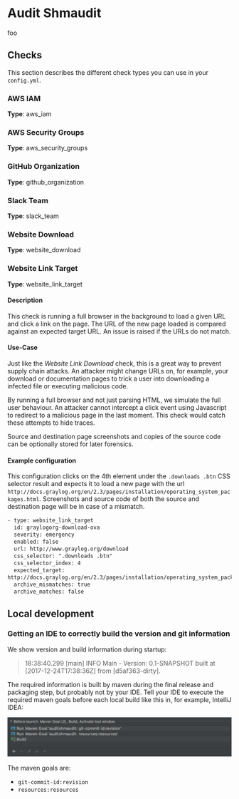 # Audit Shmaudit

foo

## Checks

This section describes the different check types you can use in your `config.yml`.

### AWS IAM
**Type**: aws_iam

### AWS Security Groups
**Type**: aws_security_groups

### GitHub Organization
**Type**: github_organization

### Slack Team
**Type**: slack_team

### Website Download
**Type**: website_download

### Website Link Target
**Type**: website_link_target

#### Description
This check is running a full browser in the background to load a given URL and click a link on the page. The URL of the new page loaded is compared against an expected target URL. An issue is raised if the URLs do not match.

#### Use-Case
Just like the *Website Link Download* check, this is a great way to prevent supply chain attacks. An attacker might change URLs on, for example, your download or documentation pages to trick a user into downloading a infected file or executing malicious code.

By running a full browser and not just parsing HTML, we simulate the full user behaviour. An attacker cannot intercept a click event using Javascript to redirect to a malicious page in the last moment. This check would catch these attempts to hide traces.

Source and destination page screenshots and copies of the source code can be optionally stored for later forensics.

#### Example configuration

This configuration clicks on the 4th element under the `.downloads .btn` CSS selector result and expects it to load a new page with the url `http://docs.graylog.org/en/2.3/pages/installation/operating_system_packages.html`. Screenshots and source code of both the source and destination page will be in case of a mismatch.

```
- type: website_link_target
  id: graylogorg-download-ova
  severity: emergency
  enabled: false
  url: http://www.graylog.org/download
  css_selector: ".downloads .btn"
  css_selector_index: 4
  expected_target: http://docs.graylog.org/en/2.3/pages/installation/operating_system_packages.html
  archive_mismatches: true
  archive_matches: false
```

## Local development

### Getting an IDE to correctly build the version and git information

We show version and build information during startup:

> 18:38:40.299 [main] INFO Main - Version: 0.1-SNAPSHOT built at [2017-12-24T17:38:36Z] from [d5af363-dirty].

The required information is built by maven during the final release and packaging step, but probably not by your IDE. Tell your IDE to execute the required maven goals before each local build like this in, for example, IntelliJ IDEA:

![IntelliJ build steps](maven-build-ide.png)

The maven goals are:

* `git-commit-id:revision`
* `resources:resources`
